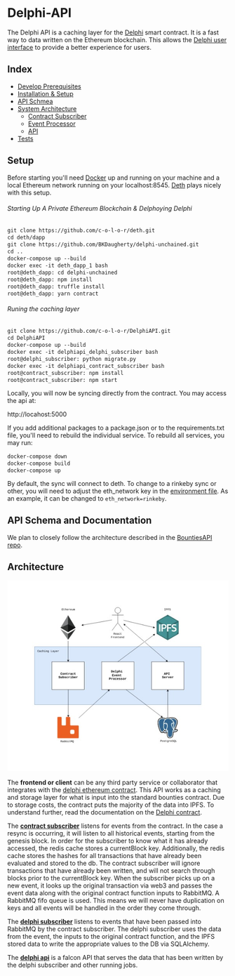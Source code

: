 # Delphi-API

The Delphi API is a caching layer for the [Delphi](https://github.com/Bounties-Network/Delphi) smart contract. It is a fast way to data written on the Ethereum blockchain. This allows the [Delphi user interface](https://github.com/BKDaugherty/delphi-unchained) to provide a better experience for users.

## Index

* [Develop Prerequisites](/docs/development_prerequisites.md)
* [Installation & Setup](#setup)
* [API Schmea](/docs/api.md)
* [System Architecture](#api-schema-and-documentation)
  * [Contract Subscriber](/contract_subscriber)
  * [Event Processor](/delphi_api/app/event_processor)
  * [API](/delphi_api)
* [Tests](/docs/testing.md)

## Setup

Before starting you'll need [Docker](https://docs.docker.com/docker-for-mac/install/#download-docker-for-mac) up and running on your machine and a local Ethereum network running on your localhost:8545. [Deth](https://github.com/c-o-l-o-r/deth) plays nicely with this setup.

###### Starting Up A Private Ethereum Blockchain & Delphoying Delphi
```
git clone https://github.com/c-o-l-o-r/deth.git
cd deth/dapp
git clone https://github.com/BKDaugherty/delphi-unchained.git
cd ..
docker-compose up --build
docker exec -it deth_dapp_1 bash
root@deth_dapp: cd delphi-unchained
root@deth_dapp: npm install
root@deth_dapp: truffle install
root@deth_dapp: yarn contract
```
###### Runing the caching layer
```
git clone https://github.com/c-o-l-o-r/DelphiAPI.git
cd DelphiAPI
docker-compose up --build
docker exec -it delphiapi_delphi_subscriber bash
root@delphi_subscriber: python migrate.py
docker exec -it delphiapi_contract_subscriber bash
root@contract_subscriber: npm install
root@contract_subscriber: npm start
```

Locally, you will now be syncing directly from the contract. You may access the api at:

http://locahost:5000

If you add additional packages to a package.json or to the requirements.txt file, you'll need to rebuild the individual service.  To rebuild all services, you may run:
```
docker-compose down
docker-compose build
docker-compose up
```
By default, the sync will connect to deth. To change to a rinkeby sync or other, you will need to adjust the eth_network key in the [environment file](/.env). As an example, it can be changed to `eth_network=rinkeby`.

## API Schema and Documentation

We plan to closely follow the architecture described in the [BountiesAPI repo](https://github.com/Bounties-Network/BountiesAPI).

## Architecture

![Architecture Diagram](/docs/images/architecture.jpg)

The **frontend or client** can be any third party service or collaborator that integrates with the [delphi ethereum contract](https://github.com/Bounties-Network/Delphi).  This API works as a caching and storage layer for what is input into the standard bounties contract. Due to storage costs, the contract puts the majority of the data into IPFS. To understand further, read the documentation on the [Delphi contract](https://github.com/Bounties-Network/Delphi).

The [**contract subscriber**](/contract_subscriber) listens for events from the contract. In the case a resync is occurring, it will listen to all historical events, starting from the genesis block. In order for the subscriber to know what it has already accessed, the redis cache stores a currentBlock key. Additionally, the redis cache stores the hashes for all transactions that have already been evaluated and stored to the db. The contract subscriber will ignore transactions that have already been written, and will not search through blocks prior to the currentBlock key. When the subscriber picks up on a new event, it looks up the original transaction via web3 and passes the event data along with the original contract function inputs to RabbitMQ. A RabbitMQ fifo queue is used. This means we will never have duplication on keys and all events will be handled in the order they come through.

The [**delphi subscriber**](/delphi_api/app/event_processor) listens to events that have been passed into RabbitMQ by the contract subscriber.  The delphi subscriber uses the data from the event, the inputs to the original contract function, and the IPFS stored data to write the appropriate values to the DB via SQLAlchemy.

The [**delphi api**](/delphi_api) is a falcon API that serves the data that has been written by the delphi subscriber and other running jobs.
